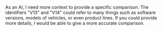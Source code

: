 As an AI, I need more context to provide a specific comparison. The identifiers "V13" and "V14" could refer to many things such as software versions, models of vehicles, or even product lines. If you could provide more details, I would be able to give a more accurate comparison.